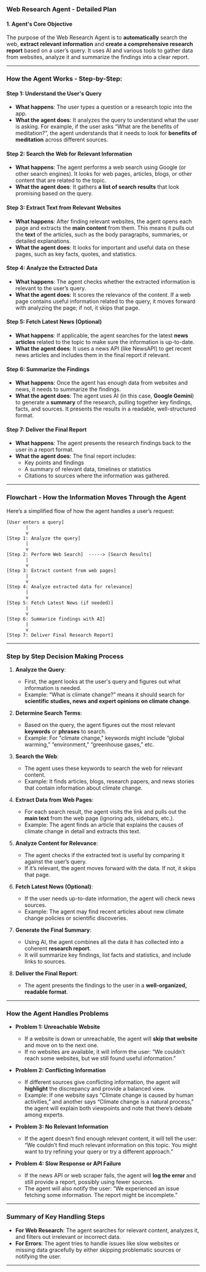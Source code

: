 

### **Web Research Agent - Detailed Plan**

#### 1. **Agent's Core Objective**
The purpose of the Web Research Agent is to **automatically** search the web, **extract relevant information** and **create a comprehensive research report** based on a user’s query. It uses AI and various tools to gather data from websites, analyze it and summarize the findings into a clear report.

---

### **How the Agent Works - Step-by-Step:**

#### **Step 1: Understand the User's Query**
- **What happens**: The user types a question or a research topic into the app.
- **What the agent does**: It analyzes the query to understand what the user is asking. For example, if the user asks “What are the benefits of meditation?”, the agent understands that it needs to look for **benefits of meditation** across different sources.

#### **Step 2: Search the Web for Relevant Information**
- **What happens**: The agent performs a web search using Google (or other search engines). It looks for web pages, articles, blogs, or other content that are related to the topic.
- **What the agent does**: It gathers **a list of search results** that look promising based on the query.

#### **Step 3: Extract Text from Relevant Websites**
- **What happens**: After finding relevant websites, the agent opens each page and extracts the **main content** from them. This means it pulls out the **text** of the articles, such as the body paragraphs, summaries, or detailed explanations.
- **What the agent does**: It looks for important and useful data on these pages, such as key facts, quotes, and statistics.

#### **Step 4: Analyze the Extracted Data**
- **What happens**: The agent checks whether the extracted information is relevant to the user’s query.
- **What the agent does**: It scores the relevance of the content. If a web page contains useful information related to the query, it moves forward with analyzing the page; if not, it skips that page.

#### **Step 5: Fetch Latest News (Optional)**
- **What happens**: If applicable, the agent searches for the latest **news articles** related to the topic to make sure the information is up-to-date.
- **What the agent does**: It uses a news API (like NewsAPI) to get recent news articles and includes them in the final report if relevant.

#### **Step 6: Summarize the Findings**
- **What happens**: Once the agent has enough data from websites and news, it needs to summarize the findings.
- **What the agent does**: The agent uses AI (in this case, **Google Gemini**) to generate a **summary** of the research, pulling together key findings, facts, and sources. It presents the results in a readable, well-structured format.

#### **Step 7: Deliver the Final Report**
- **What happens**: The agent presents the research findings back to the user in a report format.
- **What the agent does**: The final report includes:
  - Key points and findings
  - A summary of relevant data, timelines or statistics
  - Citations to sources where the information was gathered.

---

### **Flowchart - How the Information Moves Through the Agent**

Here’s a simplified flow of how the agent handles a user’s request:

```
[User enters a query] 
       |
       v
[Step 1: Analyze the query]
       |
       v
[Step 2: Perform Web Search]  -----> [Search Results]
       |
       v
[Step 3: Extract content from web pages]
       |
       v
[Step 4: Analyze extracted data for relevance]
       |
       v
[Step 5: Fetch Latest News (if needed)]
       |
       v
[Step 6: Summarize findings with AI]
       |
       v
[Step 7: Deliver Final Research Report]
```

---

### **Step by Step Decision Making Process**

1. **Analyze the Query**:
   - First, the agent looks at the user's query and figures out what information is needed.
   - Example: “What is climate change?” means it should search for **scientific studies, news and expert opinions on climate change**.

2. **Determine Search Terms**:
   - Based on the query, the agent figures out the most relevant **keywords** or **phrases** to search.
   - Example: For "climate change," keywords might include “global warming,” “environment,” “greenhouse gases,” etc.

3. **Search the Web**:
   - The agent uses these keywords to search the web for relevant content.
   - Example: It finds articles, blogs, research papers, and news stories that contain information about climate change.

4. **Extract Data from Web Pages**:
   - For each search result, the agent visits the link and pulls out the **main text** from the web page (ignoring ads, sidebars, etc.).
   - Example: The agent finds an article that explains the causes of climate change in detail and extracts this text.

5. **Analyze Content for Relevance**:
   - The agent checks if the extracted text is useful by comparing it against the user’s query.
   - If it’s relevant, the agent moves forward with the data. If not, it skips that page.
   
6. **Fetch Latest News (Optional)**:
   - If the user needs up-to-date information, the agent will check news sources.
   - Example: The agent may find recent articles about new climate change policies or scientific discoveries.

7. **Generate the Final Summary**:
   - Using AI, the agent combines all the data it has collected into a coherent **research report**.
   - It will summarize key findings, list facts and statistics, and include links to sources.

8. **Deliver the Final Report**:
   - The agent presents the findings to the user in a **well-organized, readable format**.

---

### **How the Agent Handles Problems**

- **Problem 1: Unreachable Website**
   - If a website is down or unreachable, the agent will **skip that website** and move on to the next one.
   - If no websites are available, it will inform the user: “We couldn’t reach some websites, but we still found useful information.”

- **Problem 2: Conflicting Information**
   - If different sources give conflicting information, the agent will **highlight** the discrepancy and provide a balanced view.
   - Example: If one website says “Climate change is caused by human activities,” and another says “Climate change is a natural process,” the agent will explain both viewpoints and note that there’s debate among experts.

- **Problem 3: No Relevant Information**
   - If the agent doesn’t find enough relevant content, it will tell the user: “We couldn’t find much relevant information on this topic. You might want to try refining your query or try a different approach.”

- **Problem 4: Slow Response or API Failure**
   - If the news API or web scraper fails, the agent will **log the error** and still provide a report, possibly using fewer sources.
   - The agent will also notify the user: “We experienced an issue fetching some information. The report might be incomplete.”

---

### **Summary of Key Handling Steps**
- **For Web Research**: The agent searches for relevant content, analyzes it, and filters out irrelevant or incorrect data.
- **For Errors**: The agent tries to handle issues like slow websites or missing data gracefully by either skipping problematic sources or notifying the user.

---
